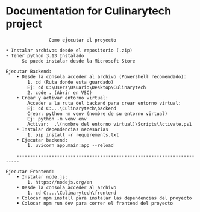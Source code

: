 # Documentation for Culinarytech project

                    Como ejecutar el proyecto

    • Instalar archivos desde el repositorio (.zip)
    • Tener python 3.13 Instalado
          Se puede instalar desde la Microsoft Store

    Ejecutar Backend:
        • Desde la consola acceder al archivo (Powershell recomendado):
            1. cd (Ruta donde esta guardado)
            Ej: cd C:\Users\Usuario\Desktop\Culinarytech
            2. code . (Abrir en VSC)
        • Crear y activar entorno virtual:
            Acceder a la ruta del backend para crear entorno virtual:
            Ej: cd C:...\Culinarytech\backend
            Crear: python -m venv (nombre de su entorno virtual)
            Ej: python -m venv env
            Activar:  .\(nombre del entorno virtual)\Scripts\Activate.ps1
        • Instalar dependencias necesarias
            1. pip install -r requirements.txt
        • Ejecutar backend:
            1. uvicorn app.main:app --reload

        -----------------------------------------------------------------------

    Ejecutar Frontend:
        • Instalar node.js:
            1. https://nodejs.org/en
        • Desde la consola acceder al archivo
            1. cd C:...\Culinarytech\frontend
        • Colocar npm install para instalar las dependencias del proyecto
        • Colocar npm run dev para correr el frontend del proyecto
